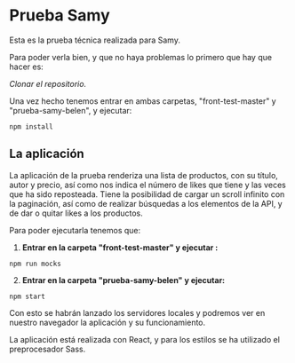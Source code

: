 # Prueba Samy

Esta es la prueba técnica realizada para Samy. 

Para poder verla bien, y que no haya problemas lo primero que hay que hacer es: 

*Clonar el repositorio.*

Una vez hecho tenemos entrar en ambas carpetas, "front-test-master" y "prueba-samy-belen", y ejecutar:

```
npm install
```

## La aplicación 

La aplicación de la prueba renderiza una lista de productos, con su título, autor y precio, así como nos indica el número de likes que tiene y las veces que ha sido reposteada. 
Tiene la posibilidad de cargar un scroll infinito con la paginación, así como de realizar búsquedas a los elementos de la API, y de dar o quitar likes a los productos. 


Para poder ejecutarla tenemos que: 
1. **Entrar en la carpeta "front-test-master" y ejecutar :**
```
npm run mocks
```

2. **Entrar en la carpeta "prueba-samy-belen" y ejecutar:**
```
npm start
```

Con esto se habrán lanzado los servidores locales y podremos ver en nuestro navegador la aplicación y su funcionamiento. 


La aplicación está realizada con React, y para los estilos se ha utilizado el preprocesador Sass.